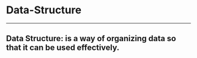 # Data-Structure
---
## **Data Structure**: is a way of organizing data so that it can be used effectively.
